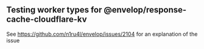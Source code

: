 ## Testing worker types for @envelop/response-cache-cloudflare-kv

See https://github.com/n1ru4l/envelop/issues/2104 for an explanation of the issue
